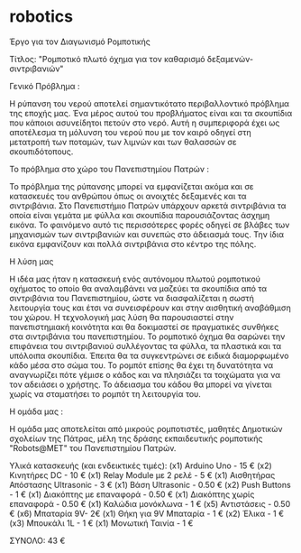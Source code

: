 # robotics
Έργο για τον Διαγωνισμό Ρομποτικής

Τίτλος: "Ρομποτικό πλωτό όχημα για τον καθαρισμό δεξαμενών-σιντριβανιών"

Γενικό Πρόβλημα :

Η ρύπανση του νερού αποτελεί σημαντικότατο περιβαλλοντικό πρόβλημα της εποχής μας. Ένα μέρος αυτού του προβλήματος είναι και τα σκουπίδια που κάποιοι ασυνείδητοι πετούν στο νερό. Αυτή η συμπεριφορά έχει ως αποτέλεσμα τη μόλυνση του νερού που με τον καιρό οδηγεί στη μετατροπή των ποταμών, των λιμνών και των θαλασσών σε σκουπιδότοπους. 

Το πρόβλημα στο χώρο του Πανεπιστημίου Πατρών :

Το πρόβλημα της ρύπανσης μπορεί να εμφανίζεται ακόμα και σε κατασκευές του ανθρώπου όπως οι ανοιχτές δεξαμενές και τα σιντριβάνια. Στο Πανεπιστήμιο Πατρών υπάρχουν αρκετά σιντριβάνια τα οποία είναι γεμάτα με φύλλα και σκουπίδια παρουσιάζοντας άσχημη εικόνα. Το φαινόμενο αυτό τις περισσότερες φορές οδηγεί σε βλάβες των μηχανισμών των σιντριβανιών και συνεπώς στο άδειασμά τους. Την ίδια εικόνα εμφανίζουν και πολλά σιντριβάνια στο κέντρο της πόλης.

Η λύση μας 

Η ιδέα μας ήταν η κατασκευή ενός αυτόνομου πλωτού ρομποτικού οχήματος το οποίο θα αναλαμβάνει να μαζεύει τα σκουπίδια από τα σιντριβάνια του Πανεπιστημίου, ώστε να διασφαλίζεται η σωστή λειτουργία τους και έτσι να συνεισφέρουν και στην αισθητική αναβάθμιση του χώρου. Η τεχνολογική μας λύση θα παρουσιαστεί στην πανεπιστημιακή κοινότητα και θα δοκιμαστεί σε πραγματικές συνθήκες στα σιντριβάνια του πανεπιστημίου. Το ρομποτικό όχημα θα σαρώνει την επιφάνεια του σιντριβανιού συλλέγοντας τα φύλλα, τα πλαστικά και τα υπόλοιπα σκουπίδια. Έπειτα θα τα συγκεντρώνει σε ειδικά διαμορφωμένο κάδο μέσα στο σώμα του. Το ρομπότ επίσης θα έχει τη δυνατότητα να αναγνωρίζει πότε γέμισε ο κάδος και να πλησιάζει τα τοιχώματα για να τον αδειάσει ο χρήστης. Το άδειασμα του κάδου θα μπορεί να γίνεται χωρίς να σταματήσει το ρομπότ τη λειτουργία του.

Η ομάδα μας :

Η ομάδα μας αποτελείται από μικρούς ρομποτιστές, μαθητές Δημοτικών σχολείων της Πάτρας, μέλη της δράσης εκπαιδευτικής ρομποτικής "Robots@ΜΕΤ" του Πανεπιστημίου Πατρών.

Υλικά κατασκευής (και ενδεικτικές τιμές):
(x1) Arduino Uno - 15 €
(x2) Κινητήρες DC - 10 €
(x1) Relay Module με 2 ρελέ - 5 €
(x1) Αισθητήρας Απόστασης Ultrasonic - 3 €
(x1) Βάση Ultrasonic - 0.50 €
(x2) Push Buttons - 1 €
(x1) Διακόπτης με επαναφορά - 0.50 €
(x1) Διακόπτης χωρίς επαναφορά - 0.50 €
(x1) Καλώδια μονόκλωνα - 1 €
(x5) Αντιστάσεις - 0.50 €
(x6) Μπαταρία 9V- 2€
(x1) Θήκη για 9V Μπαταρία - 1 €
(x2) Έλικα - 1 €
(x3) Μπουκάλι 1L - 1 €
(x1) Μονωτική Ταινία - 1 €


ΣΥΝΟΛΟ: 43 €

